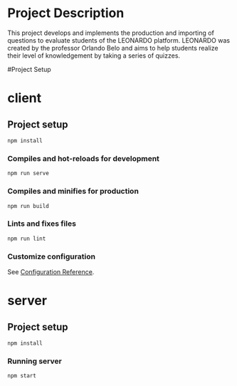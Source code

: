 
# Project Description

This project develops and implements the production and importing of questions to evaluate students of the LEONARDO platform.
LEONARDO was created by the professor Orlando Belo and aims to help students realize their level of knowledgement by taking a series of quizzes.


#Project Setup
# client

## Project setup
```
npm install
```

### Compiles and hot-reloads for development
```
npm run serve
```

### Compiles and minifies for production
```
npm run build
```

### Lints and fixes files
```
npm run lint
```

### Customize configuration
See [Configuration Reference](https://cli.vuejs.org/config/).


# server
## Project setup
```
npm install
```

### Running server
```
npm start
```
